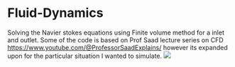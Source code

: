 # Fluid-Dynamics
Solving the Navier stokes equations using Finite volume method for a inlet and outlet. Some of the code is based on Prof Saad lecture series on CFD https://www.youtube.com/@ProfessorSaadExplains/ however its expanded upon for the particular situation I wanted to simulate. 
![](myanimation2.gif)
